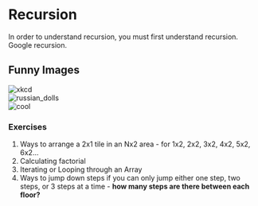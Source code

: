 # Recursion
In order to understand recursion, you must first understand recursion. Google recursion. 

## Funny Images
![xkcd](http://xkcdsw.com/content/img/1105.gif) <br>
![russian_dolls](http://www.russia-ex.com/images/blog/Matryoshka-Dolls-1.jpg) <br>
![cool](http://1.bp.blogspot.com/-ipe--pLB7_4/UxKyf6KFD9I/AAAAAAAAAL8/9A91A01cCdk/s1600/11e2e0de282ef4ad1ae93ac9ab508b3b590293527.png)

### Exercises
1. Ways to arrange a 2x1 tile in an Nx2 area - for 1x2, 2x2, 3x2, 4x2, 5x2, 6x2...
2. Calculating factorial
3. Iterating or Looping through an Array
4. Ways to jump down steps if you can only jump either one step, two steps, or 3 steps at a time - **how many steps are there between each floor?**
